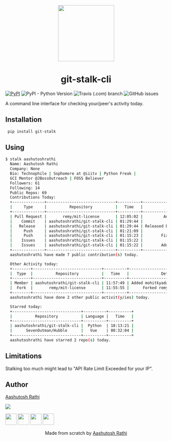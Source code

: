 <p align="center"><img src="https://octodex.github.com/images/inspectocat.jpg" align="center" width="175"></p>
<h1 align="center">git-stalk-cli</h1>

[![PyPI](https://img.shields.io/pypi/v/git-stalk.svg?style=for-the-badge)](https://pypi.org/project/git-stalk/)
![PyPI - Python Version](https://img.shields.io/pypi/pyversions/git-stalk.svg?style=for-the-badge)
![Travis (.com) branch](https://img.shields.io/travis/com/aashutoshrathi/git-stalk-cli/master.svg?style=for-the-badge)
![GitHub issues](https://img.shields.io/github/issues/aashutoshrathi/git-stalk-cli.svg?style=for-the-badge)

A command line interface for checking your/peer's activity today.


## Installation

```sh
 pip install git-stalk
```

## Using

```sh
$ stalk aashutoshrathi
  Name: Aashutosh Rathi
  Company: None
  Bio: Technophile | Sophomore at @iiitv | Python Freak |
  GCI Mentor @JBossOutreach | FOSS Believer
  Followers: 61
  Following: 14
  Public Repos: 69
  Contributions Today:
  +--------------+------------------------------+----------+-------------------------------------+
  |     Type     |          Repository          |   Time   |               Details               |
  +--------------+------------------------------+----------+-------------------------------------+
  | Pull Request |       remy/mit-license       | 12:05:02 |         Added aashutoshrathi        |
  |    Commit    | aashutoshrathi/git-stalk-cli | 01:29:44 |                 None                |
  |   Release    | aashutoshrathi/git-stalk-cli | 01:29:44 | Released binaries for version 1.0.1 |
  |     Push     | aashutoshrathi/git-stalk-cli | 01:21:09 |              Fix Travis             |
  |     Push     | aashutoshrathi/git-stalk-cli | 01:15:23 |        Fixes #3 and Fixes #5        |
  |    Issues    | aashutoshrathi/git-stalk-cli | 01:15:22 |             Fix Timezone            |
  |    Issues    | aashutoshrathi/git-stalk-cli | 01:15:22 |        Add Timestamp support        |
  +--------------+------------------------------+----------+-------------------------------------+
  aashutoshrathi have made 7 public contribution(s) today.

  Other Activity today:
  +--------+------------------------------+----------+-----------------------------------+
  |  Type  |          Repository          |   Time   |              Details              |
  +--------+------------------------------+----------+-----------------------------------+
  | Member | aashutoshrathi/git-stalk-cli | 11:57:49 | Added mohitkyadav as collaborator |
  |  Fork  |       remy/mit-license       | 11:55:55 |      Forked remy/mit-license      |
  +--------+------------------------------+----------+-----------------------------------+
  aashutoshrathi have done 2 other public activit(y/ies) today.

  Starred today:
  +------------------------------+----------+----------+
  |          Repository          | Language |   Time   |
  +------------------------------+----------+----------+
  | aashutoshrathi/git-stalk-cli |  Python  | 18:13:21 |
  |      SevenOutman/Hubble      |   Vue    | 00:32:04 |
  +------------------------------+----------+----------+
  aashutoshrathi have starred 2 repo(s) today.

```

## Limitations

Stalking too much might lead to "API Rate Limit Exceeded for your IP".

## Author

[Aashutosh Rathi](https://github.com/aashutoshrathi)

<img src="https://app.fossa.io/api/projects/git%2Bgithub.com%2Faashutoshrathi%2Fgit-stalk-cli.svg?type=medium">

[<img src="https://image.flaticon.com/icons/svg/185/185961.svg" width="35" padding="10">](https://twitter.com/AashutoshRathi)
[<img src="https://image.flaticon.com/icons/svg/185/185964.svg" width="35" padding="10">](https://linkedin.com/in/aashutoshrathi)
[<img src="https://image.flaticon.com/icons/svg/185/185981.svg" width="35" padding="10">](https://www.facebook.com/aashutoshrathi)
[<img src="https://image.flaticon.com/icons/svg/985/985680.svg" width="35" padding="10">](https://www.paypal.me/AashutoshRathi)


<p align="center"> Made from scratch by <a href="https://github.com/aashutoshrathi">Aashutosh Rathi</a> </p>